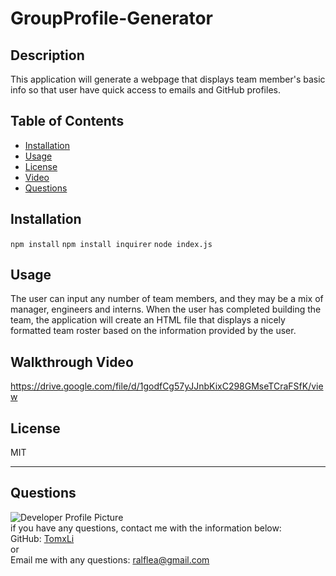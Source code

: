 # GroupProfile-Generator
  
  ## Description 
  This application will generate a webpage that displays team member's basic info so that user have quick access to emails and GitHub profiles. 
  ## Table of Contents
  * [Installation](#installation)
  * [Usage](#usage)
  * [License](#license)
  * [Video](#Video)
  * [Questions](#Questions)
  ## Installation
  `npm install` `npm install inquirer` `node index.js`
  
  ## Usage 
  The user can input any number of team members, and they may be a mix of manager, engineers and interns. When the user has completed building the team, the application will create an HTML file that displays a nicely formatted team roster based on the information provided by the user.
  ## Walkthrough Video
  https://drive.google.com/file/d/1godfCg57yJJnbKixC298GMseTCraFSfK/view
  ## License
  MIT
  
  ---
  
  ## Questions
  ![Developer Profile Picture](https://avatars3.githubusercontent.com/u/71794384?v=4)
  <br />
  if you have any questions, contact me with the information below:
  <br />
  GitHub: [TomxLi](https://github.com/TomxLi)<br />
  or<br />
  Email me with any questions: ralflea@gmail.com<br /><br />
  
